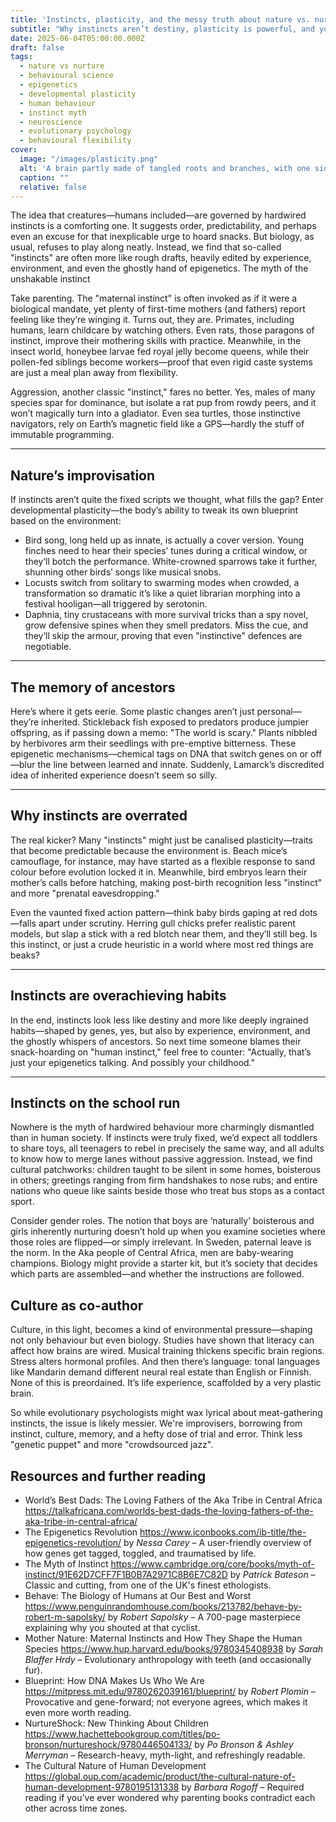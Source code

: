 ```yaml
---
title: 'Instincts, plasticity, and the messy truth about nature vs. nurture'
subtitle: "Why instincts aren’t destiny, plasticity is powerful, and your snack habits may be epigenetic."
date: 2025-06-04T05:00:00.000Z
draft: false
tags: 
  - nature vs nurture
  - behavioural science
  - epigenetics
  - developmental plasticity
  - human behaviour
  - instinct myth
  - neuroscience
  - evolutionary psychology
  - behavioural flexibility
cover:
  image: "/images/plasticity.png"
  alt: 'A brain partly made of tangled roots and branches, with one side neat and structured ("instinct") and the other wild and flowering ("plasticity")' 
  caption: ""
  relative: false
---
```


The idea that creatures—humans included—are governed by hardwired instincts is a comforting one. It suggests order, predictability, and perhaps even an excuse for that inexplicable urge to hoard snacks. But biology, as usual, refuses to play along neatly. Instead, we find that so-called "instincts" are often more like rough drafts, heavily edited by experience, environment, and even the ghostly hand of epigenetics.
The myth of the unshakable instinct

Take parenting. The "maternal instinct" is often invoked as if it were a biological mandate, yet plenty of first-time mothers (and fathers) report feeling like they’re winging it. Turns out, they are. Primates, including humans, learn childcare by watching others. Even rats, those paragons of instinct, improve their mothering skills with practice. Meanwhile, in the insect world, honeybee larvae fed royal jelly become queens, while their pollen-fed siblings become workers—proof that even rigid caste systems are just a meal plan away from flexibility.

Aggression, another classic "instinct," fares no better. Yes, males of many species spar for dominance, but isolate a rat pup from rowdy peers, and it won’t magically turn into a gladiator. Even sea turtles, those instinctive navigators, rely on Earth’s magnetic field like a GPS—hardly the stuff of immutable programming.

---

## Nature’s improvisation

If instincts aren’t quite the fixed scripts we thought, what fills the gap? Enter developmental plasticity—the body’s ability to tweak its own blueprint based on the environment:

* Bird song, long held up as innate, is actually a cover version. Young finches need to hear their species’ tunes during a critical window, or they’ll botch the performance. White-crowned sparrows take it further, shunning other birds’ songs like musical snobs.
* Locusts switch from solitary to swarming modes when crowded, a transformation so dramatic it’s like a quiet librarian morphing into a festival hooligan—all triggered by serotonin.
* Daphnia, tiny crustaceans with more survival tricks than a spy novel, grow defensive spines when they smell predators. Miss the cue, and they’ll skip the armour, proving that even "instinctive" defences are negotiable.

---

## The memory of ancestors

Here’s where it gets eerie. Some plastic changes aren’t just personal—they’re inherited. Stickleback fish exposed to predators produce jumpier offspring, as if passing down a memo: "The world is scary." Plants nibbled by herbivores arm their seedlings with pre-emptive bitterness. These epigenetic mechanisms—chemical tags on DNA that switch genes on or off—blur the line between learned and innate. Suddenly, Lamarck’s discredited idea of inherited experience doesn’t seem so silly.

---

## Why instincts are overrated

The real kicker? Many "instincts" might just be canalised plasticity—traits that become predictable because the environment is. Beach mice’s camouflage, for instance, may have started as a flexible response to sand colour before evolution locked it in. Meanwhile, bird embryos learn their mother’s calls before hatching, making post-birth recognition less "instinct" and more "prenatal eavesdropping."

Even the vaunted fixed action pattern—think baby birds gaping at red dots—falls apart under scrutiny. Herring gull chicks prefer realistic parent models, but slap a stick with a red blotch near them, and they’ll still beg. Is this instinct, or just a crude heuristic in a world where most red things are beaks?

---

## Instincts are overachieving habits

In the end, instincts look less like destiny and more like deeply ingrained habits—shaped by genes, yes, but also by experience, environment, and the ghostly whispers of ancestors. So next time someone blames their snack-hoarding on "human instinct," feel free to counter: "Actually, that’s just your epigenetics talking. And possibly your childhood."

---

## Instincts on the school run

Nowhere is the myth of hardwired behaviour more charmingly dismantled than in human society. If instincts were truly fixed, we’d expect all toddlers to share toys, all teenagers to rebel in precisely the same way, and all adults to know how to merge lanes without passive aggression. Instead, we find cultural patchworks: children taught to be silent in some homes, boisterous in others; greetings ranging from firm handshakes to nose rubs; and entire nations who queue like saints beside those who treat bus stops as a contact sport.

Consider gender roles. The notion that boys are ‘naturally’ boisterous and girls inherently nurturing doesn’t hold up when you examine societies where those roles are flipped—or simply irrelevant. In Sweden, paternal leave is the norm. In the Aka people of Central Africa, men are baby-wearing champions. Biology might provide a starter kit, but it’s society that decides which parts are assembled—and whether the instructions are followed.

## Culture as co-author

Culture, in this light, becomes a kind of environmental pressure—shaping not only behaviour but even biology. Studies have shown that literacy can affect how brains are wired. Musical training thickens specific brain regions. Stress alters hormonal profiles. And then there’s language: tonal languages like Mandarin demand different neural real estate than English or Finnish. None of this is preordained. It’s life experience, scaffolded by a very plastic brain.

So while evolutionary psychologists might wax lyrical about meat-gathering instincts, the issue is likely messier. We're improvisers, borrowing from instinct, culture, memory, and a hefty dose of trial and error. Think less "genetic puppet" and more "crowdsourced jazz".

## Resources and further reading

* World’s Best Dads: The Loving Fathers of the Aka Tribe in Central Africa https://talkafricana.com/worlds-best-dads-the-loving-fathers-of-the-aka-tribe-in-central-africa/
* The Epigenetics Revolution https://www.iconbooks.com/ib-title/the-epigenetics-revolution/ by *Nessa Carey* – A user-friendly overview of how genes get tagged, toggled, and traumatised by life.
* The Myth of Instinct https://www.cambridge.org/core/books/myth-of-instinct/91E62D7CFF7F1B0B7A2971C8B6E7C82D by *Patrick Bateson* – Classic and cutting, from one of the UK's finest ethologists.
* Behave: The Biology of Humans at Our Best and Worst https://www.penguinrandomhouse.com/books/213782/behave-by-robert-m-sapolsky/ by *Robert Sapolsky* – A 700-page masterpiece explaining why you shouted at that cyclist.
* Mother Nature: Maternal Instincts and How They Shape the Human Species https://www.hup.harvard.edu/books/9780345408938 by *Sarah Blaffer Hrdy* – Evolutionary anthropology with teeth (and occasionally fur).
* Blueprint: How DNA Makes Us Who We Are https://mitpress.mit.edu/9780262039161/blueprint/ by *Robert Plomin* – Provocative and gene-forward; not everyone agrees, which makes it even more worth reading.
* NurtureShock: New Thinking About Children https://www.hachettebookgroup.com/titles/po-bronson/nurtureshock/9780446504133/ by *Po Bronson & Ashley Merryman* – Research-heavy, myth-light, and refreshingly readable.
* The Cultural Nature of Human Development https://global.oup.com/academic/product/the-cultural-nature-of-human-development-9780195131338 by *Barbara Rogoff* – Required reading if you’ve ever wondered why parenting books contradict each other across time zones.

